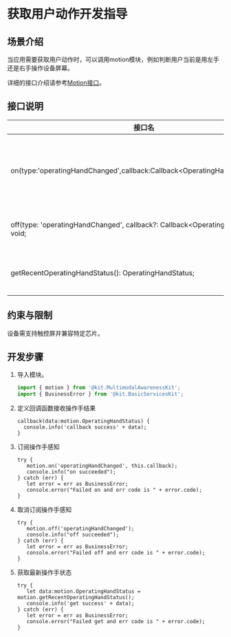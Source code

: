 # 获取用户动作开发指导

## 场景介绍

当应用需要获取用户动作时，可以调用motion模块，例如判断用户当前是用左手还是右手操作设备屏幕。

详细的接口介绍请参考[Motion接口](../../reference/apis-multimodalawareness-kit/js-apis-awareness-motion.md)。

## 接口说明

| 接口名                                                       | 描述                                   |
| ------------------------------------------------------------ | -------------------------------------- |
| on(type:'operatingHandChanged',callback:Callback&lt;OperatingHandStatus&gt;):void; | 订阅操作手感知，操作手结果通过callback返回。 |
| off(type: 'operatingHandChanged', callback?: Callback&lt;OperatingHandStatus&gt;): void; | 取消订阅操作手感知。                   |
| getRecentOperatingHandStatus(): OperatingHandStatus;         | 获取最新的操作手状态。                 |

## 约束与限制

设备需支持触控屏并兼容特定芯片。



## 开发步骤

1. 导入模块。

   ```ts
   import { motion } from '@kit.MultimodalAwarenessKit';
   import { BusinessError } from '@kit.BasicServicesKit';
   ```

2. 定义回调函数接收操作手结果

   ```
   callback(data:motion.OperatingHandStatus) {
     console.info('callback success' + data);
   }
   ```

3. 订阅操作手感知

   ```
   try {
      motion.on('operatingHandChanged', this.callback);  
      console.info("on succeeded");
   } catch (err) {
      let error = err as BusinessError;
      console.error("Failed on and err code is " + error.code);
   }
   ```

4. 取消订阅操作手感知

   ```
   try {
      motion.off('operatingHandChanged');
      console.info("off succeeded");
   } catch (err) {
      let error = err as BusinessError;
      console.error("Failed off and err code is " + error.code);
   }
   ```

5. 获取最新操作手状态

   ```
   try {
      let data:motion.OperatingHandStatus = motion.getRecentOperatingHandStatus();
      console.info('get success' + data);
   } catch (err) {
      let error = err as BusinessError;
      console.error("Failed get and err code is " + error.code);
   }
   ```

   